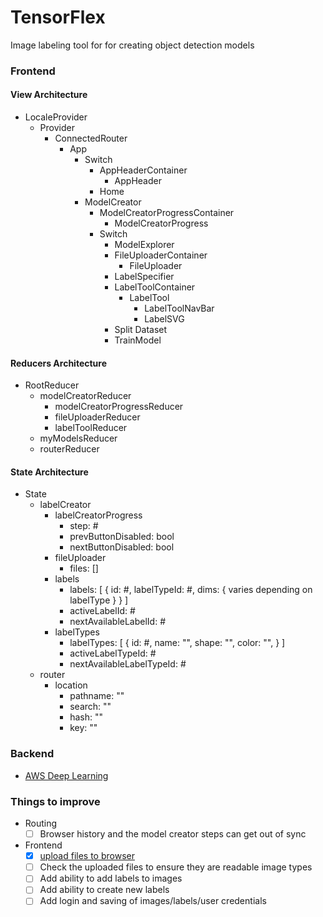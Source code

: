 # TensorFlex
Image labeling tool for for creating object detection models

### Frontend

#### View Architecture

* LocaleProvider
  * Provider
    * ConnectedRouter
      * App
        * Switch
          * AppHeaderContainer
            * AppHeader
          * Home
        * ModelCreator
          * ModelCreatorProgressContainer
            * ModelCreatorProgress
          * Switch
            * ModelExplorer
            * FileUploaderContainer
              * FileUploader
            * LabelSpecifier
            * LabelToolContainer
              * LabelTool
                * LabelToolNavBar
                * LabelSVG
            * Split Dataset
            * TrainModel

#### Reducers Architecture

* RootReducer
  * modelCreatorReducer
    * modelCreatorProgressReducer
    * fileUploaderReducer
    * labelToolReducer
  * myModelsReducer
  * routerReducer

#### State Architecture

* State
  * labelCreator
    * labelCreatorProgress
      * step: #
      * prevButtonDisabled: bool
      * nextButtonDisabled: bool
    * fileUploader
      * files: []
    * labels
      * labels: [
        {
          id: #,
          labelTypeId: #,
          dims: {
            varies depending on labelType
          }
        }
      ]
      * activeLabelId: #
      * nextAvailableLabelId: #
    * labelTypes
      * labelTypes: [
        {
          id: #,
          name: "",
          shape: "",
          color: "",
        }
      ]
      * activeLabelTypeId: #
      * nextAvailableLabelTypeId: #
  * router
    * location
      * pathname: ""
      * search: ""
      * hash: ""
      * key: ""

### Backend

  * [AWS Deep Learning](https://aws.amazon.com/documentation/dlami/)

### Things to improve

* Routing
  - [ ] Browser history and the model creator steps can get out of sync
* Frontend
  - [X] [upload files to browser](https://scotch.io/tutorials/use-the-html5-file-api-to-work-with-files-locally-in-the-browser)
  - [ ] Check the uploaded files to ensure they are readable image types
  - [ ] Add ability to add labels to images
  - [ ] Add ability to create new labels
  - [ ] Add login and saving of images/labels/user credentials
